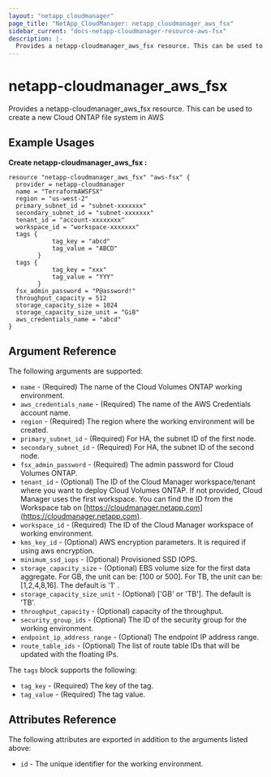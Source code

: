 ```yaml
---
layout: "netapp_cloudmanager"
page_title: "NetApp_CloudManager: netapp_cloudmanager_aws_fsx"
sidebar_current: "docs-netapp-cloudmanager-resource-aws-fsx"
description: |-
  Provides a netapp-cloudmanager_aws_fsx resource. This can be used to create a new Cloud ONTAP file system in AWS.
---
```


# netapp-cloudmanager_aws_fsx

Provides a netapp-cloudmanager_aws_fsx resource. This can be used to create a new Cloud ONTAP file system in AWS

## Example Usages

**Create netapp-cloudmanager_aws_fsx :**

```
resource "netapp-cloudmanager_aws_fsx" "aws-fsx" {
  provider = netapp-cloudmanager
  name = "TerraformAWSFSX"
  region = "us-west-2"
  primary_subnet_id = "subnet-xxxxxxx"
  secondary_subnet_id = "subnet-xxxxxxx"
  tenant_id = "account-xxxxxxxx"
  workspace_id = "workspace-xxxxxxx"
  tags {
            tag_key = "abcd"
            tag_value = "ABCD"
        }
  tags {
            tag_key = "xxx"
            tag_value = "YYY"
        }
  fsx_admin_password = "P@assword!"
  throughput_capacity = 512
  storage_capacity_size = 1024
  storage_capacity_size_unit = "GiB"
  aws_credentials_name = "abcd"
}
```


## Argument Reference

The following arguments are supported:

* `name` - (Required) The name of the Cloud Volumes ONTAP working environment.
* `aws_credentials_name` - (Required) The name of the AWS Credentials account name.
* `region` - (Required) The region where the working environment will be created.
* `primary_subnet_id` - (Required) For HA, the subnet ID of the first node.
* `secondary_subnet_id` - (Required) For HA, the subnet ID of the second node.
* `fsx_admin_password` - (Required) The admin password for Cloud Volumes ONTAP.
* `tenant_id` - (Optional) The ID of the Cloud Manager workspace/tenant where you want to deploy Cloud Volumes ONTAP. If not provided, Cloud Manager uses the first workspace. You can find the ID from the Workspace tab on [https://cloudmanager.netapp.com](https://cloudmanager.netapp.com).
* `workspace_id` - (Required) The ID of the Cloud Manager workspace of working environment.
* `kms_key_id` - (Optional) AWS encryption parameters. It is required if using aws encryption.
* `minimum_ssd_iops` - (Optional) Provisioned SSD IOPS.
* `storage_capacity_size` - (Optional) EBS volume size for the first data aggregate. For GB, the unit can be: [100 or 500]. For TB, the unit can be: [1,2,4,8,16]. The default is '1' .
* `storage_capacity_size_unit` - (Optional) ['GB' or 'TB']. The default is 'TB'.
* `throughput_capacity` - (Optional) capacity of the throughput.
* `security_group_ids` - (Optional) The ID of the security group for the working environment.
* `endpoint_ip_address_range` - (Optional) The endpoint IP address range.
* `route_table_ids` - (Optional) The list of route table IDs that will be updated with the floating IPs.

The `tags` block supports the following:
* `tag_key` - (Required) The key of the tag.
* `tag_value` - (Required) The tag value.

## Attributes Reference

The following attributes are exported in addition to the arguments listed above:

* `id` - The unique identifier for the working environment.

